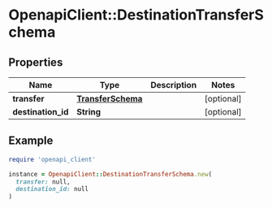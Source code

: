 # OpenapiClient::DestinationTransferSchema

## Properties

| Name | Type | Description | Notes |
| ---- | ---- | ----------- | ----- |
| **transfer** | [**TransferSchema**](TransferSchema.md) |  | [optional] |
| **destination_id** | **String** |  | [optional] |

## Example

```ruby
require 'openapi_client'

instance = OpenapiClient::DestinationTransferSchema.new(
  transfer: null,
  destination_id: null
)
```

